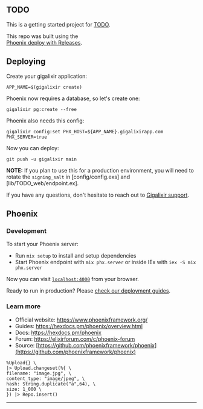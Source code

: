 ## TODO

This is a getting started project for [TODO](https://ans-human.gigalixirapp.com/).

This repo was built using the  
[Phoenix deploy with Releases](https://www.gigalixir.com/docs/getting-started-guide/phoenix-releases-deploy).

## Deploying

Create your gigalixir application:

```
APP_NAME=$(gigalixir create)
```

Phoenix now requires a database, so let's create one:

```
gigalixir pg:create --free
```

Phoenix also needs this config:

```
gigalixir config:set PHX_HOST=${APP_NAME}.gigalixirapp.com PHX_SERVER=true
```

Now you can deploy:

```
git push -u gigalixir main
```

**NOTE:** If you plan to use this for a production environment, you will need to rotate the `signing_salt` in \[config/config.exs\] and \[lib/TODO_web/endpoint.ex\].

If you have any questions, don't hesitate to reach out to [Gigalixir support](mailto:support@gigalixir.com).

## Phoenix

### Development

To start your Phoenix server:

- Run `mix setup` to install and setup dependencies
- Start Phoenix endpoint with `mix phx.server` or inside IEx with `iex -S mix phx.server`

Now you can visit [`localhost:4000`](http://localhost:4000) from your browser.

Ready to run in production? Please [check our deployment guides](https://hexdocs.pm/phoenix/deployment.html).

### Learn more

- Official website: https://www.phoenixframework.org/
- Guides: https://hexdocs.pm/phoenix/overview.html
- Docs: https://hexdocs.pm/phoenix
- Forum: https://elixirforum.com/c/phoenix-forum
- Source: [https://github.com/phoenixframework/phoenix](https://github.com/phoenixframework/phoenix)

```
%Upload{} \
|> Upload.changeset(%{ \
filename: "image.jpg", \
content_type: "image/jpeg", \
hash: String.duplicate("a",64), \
size: 1_000 \
}) |> Repo.insert()
```

---
